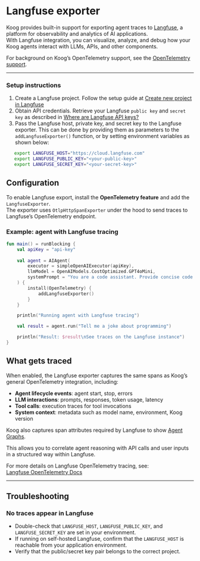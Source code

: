 # Langfuse exporter

Koog provides built-in support for exporting agent traces to [Langfuse](https://langfuse.com/), a platform for observability and analytics of AI applications.  
With Langfuse integration, you can visualize, analyze, and debug how your Koog agents interact with LLMs, APIs, and other components.

For background on Koog’s OpenTelemetry support, see the [OpenTelemetry support](https://docs.koog.ai/opentelemetry-support/).

---

### Setup instructions

1. Create a Langfuse project. Follow the setup guide at [Create new project in Langfuse](https://langfuse.com/docs/get-started#create-new-project-in-langfuse)
2. Obtain API credentials. Retrieve your Langfuse `public key` and `secret key` as described in [Where are Langfuse API keys?](https://langfuse.com/faq/all/where-are-langfuse-api-keys)
3. Pass the Langfuse host, private key, and secret key to the Langfuse exporter. 
This can be done by providing them as parameters to the `addLangfuseExporter()` function, 
or by setting environment variables as shown below:

```bash
   export LANGFUSE_HOST="https://cloud.langfuse.com"
   export LANGFUSE_PUBLIC_KEY="<your-public-key>"
   export LANGFUSE_SECRET_KEY="<your-secret-key>"
```

## Configuration

To enable Langfuse export, install the **OpenTelemetry feature** and add the `LangfuseExporter`.  
The exporter uses `OtlpHttpSpanExporter` under the hood to send traces to Langfuse’s OpenTelemetry endpoint.

### Example: agent with Langfuse tracing

<!--- INCLUDE
import ai.koog.agents.core.agent.AIAgent
import ai.koog.agents.features.opentelemetry.feature.OpenTelemetry
import ai.koog.agents.features.opentelemetry.integration.langfuse.addLangfuseExporter
import ai.koog.prompt.executor.clients.openai.OpenAIModels
import ai.koog.prompt.executor.llms.all.simpleOpenAIExecutor
import kotlinx.coroutines.runBlocking
-->
```kotlin
fun main() = runBlocking {
    val apiKey = "api-key"
    
    val agent = AIAgent(
        executor = simpleOpenAIExecutor(apiKey),
        llmModel = OpenAIModels.CostOptimized.GPT4oMini,
        systemPrompt = "You are a code assistant. Provide concise code examples."
    ) {
        install(OpenTelemetry) {
            addLangfuseExporter()
        }
    }

    println("Running agent with Langfuse tracing")

    val result = agent.run("Tell me a joke about programming")

    println("Result: $result\nSee traces on the Langfuse instance")
}
```
<!--- KNIT example-langfuse-exporter-01.kt -->

## What gets traced

When enabled, the Langfuse exporter captures the same spans as Koog’s general OpenTelemetry integration, including:

- **Agent lifecycle events**: agent start, stop, errors
- **LLM interactions**: prompts, responses, token usage, latency
- **Tool calls**: execution traces for tool invocations
- **System context**: metadata such as model name, environment, Koog version

Koog also captures span attributes required by Langfuse to show [Agent Graphs](https://langfuse.com/docs/observability/features/agent-graphs). 

This allows you to correlate agent reasoning with API calls and user inputs in a structured way within Langfuse.

For more details on Langfuse OpenTelemetry tracing, see:  
[Langfuse OpenTelemetry Docs](https://langfuse.com/integrations/native/opentelemetry#opentelemetry-endpoint)

---

## Troubleshooting

### No traces appear in Langfuse
- Double-check that `LANGFUSE_HOST`, `LANGFUSE_PUBLIC_KEY`, and `LANGFUSE_SECRET_KEY` are set in your environment.
- If running on self-hosted Langfuse, confirm that the `LANGFUSE_HOST` is reachable from your application environment.
- Verify that the public/secret key pair belongs to the correct project.
